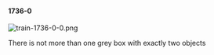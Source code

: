 #### 1736-0
![train-1736-0-0.png](https://github.com/lil-lab/nlvr/raw/master/nlvr/train/images/35/train-1736-0-0.png "train-1736-0-0.png")

There is not more than one grey box with exactly two objects